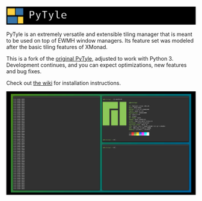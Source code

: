 ![](banner.png)

PyTyle is an extremely versatile and extensible tiling manager that is meant
to be used on top of EWMH window managers. Its feature set was modeled after
the basic tiling features of XMonad.

This is a fork of the [original PyTyle](http://github.com/BurntSushi/pytyle1),
adjusted to work with Python 3. Development continues, and you can expect optimizations, new features and bug fixes.

Check out [the wiki](https://github.com/programical/pytyle1x/wiki) for installation instructions.

![](screenshot.png)
